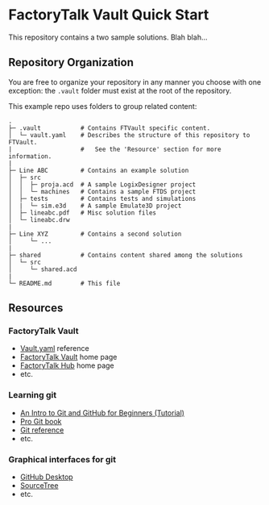 # FactoryTalk Vault Quick Start

This repository contains a two sample solutions.
Blah blah...

## Repository Organization

You are free to organize your repository in any manner you choose with one
exception: the `.vault` folder must exist at the root of the repository.

This example repo uses folders to group related content:

```text
.
├─ .vault           # Contains FTVault specific content.
│  └─ vault.yaml    # Describes the structure of this repository to FTVault.
|                   #   See the 'Resource' section for more information.
|
├─ Line ABC         # Contains an example solution
│  ├─ src
│  │  ├─ proja.acd  # A sample LogixDesigner project
│  │  └─ machines   # Contains a sample FTDS project
│  ├─ tests         # Contains tests and simulations
│  |  └─ sim.e3d    # A sample Emulate3D project
│  ├─ lineabc.pdf   # Misc solution files
│  └─ lineabc.drw
|
├─ Line XYZ         # Contains a second solution
│     └─ ...
|
├─ shared           # Contains content shared among the solutions
│  └─ src
│     └─ shared.acd
|
└─ README.md        # This file
```

## Resources

### FactoryTalk Vault
- [Vault.yaml](#) reference
- [FactoryTalk Vault](#) home page
- [FactoryTalk Hub](#) home page
- etc.

### Learning git
- [An Intro to Git and GitHub for Beginners (Tutorial)](https://product.hubspot.com/blog/git-and-github-tutorial-for-beginners)
- [Pro Git book](https://git-scm.com/book)
- [Git reference](https://git-scm.com/docs)
- etc.

### Graphical interfaces for git
- [GitHub Desktop](https://desktop.github.com/)
- [SourceTree](https://www.sourcetreeapp.com/)
- etc.
